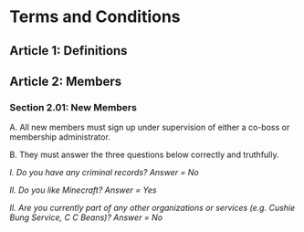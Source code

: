 <h1>Terms and Conditions</h1>
<h2>Article 1: Definitions</h2>

<h2>Article 2: Members</h2>
<h3>Section 2.01: New Members</h3>
<p>A. All new members must sign up under supervision of either a co-boss or membership administrator.</p>
<p>B. They must answer the three questions below correctly and truthfully.</p>
<p><i>I.	Do you have any criminal records? Answer = No </p>
<p>II. Do you like Minecraft? Answer = Yes </p>
<p>II.	Are you currently part of any other organizations or services (e.g. Cushie Bung Service, C C Beans)? Answer = No </p></i>
